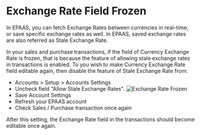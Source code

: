 <!-- add-breadcrumbs -->
# Exchange Rate Field Frozen

In EPAAS, you can fetch Exchange Rates between currencies in real-time, or save specific exchange rates as well. In EPAAS, saved exchange rates are also referred as Stale Exchange Rate.

In your sales and purchase transactions, if the field of Currency Exchange Rate is frozen, that is because the feature of allowing stale exchange rates in transactions is enabled. To you wish to make Currency Exchange Rate field editable again, then disable the feature of Stale Exchange Rate from:

* Accounts > Setup > Accounts Settings
* Uncheck field "Allow Stale Exchange Rates".
    <img class="screenshot" alt="Exchange Rate Frozen" src="{{docs_base_url}}/assets/img/accounts/exchange-rate-frozen.png">
* Save Account Settings
* Refresh your EPAAS account
* Check Sales / Purchase transaction once again

After this setting, the Exchange Rate field in the transactions should become editable once again.